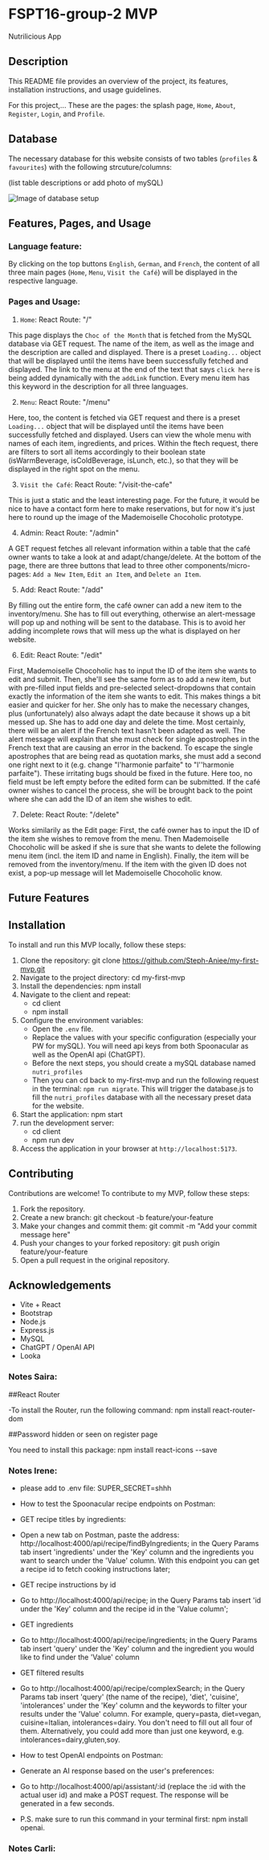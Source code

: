 # FSPT16-group-2 MVP

Nutrilicious App

## Description

This README file provides an overview of the project, its features, installation instructions, and usage guidelines.

For this project,... These are the pages: the splash page, `Home`, `About`, `Register`, `Login`, and `Profile`.

## Database

The necessary database for this website consists of two tables (`profiles` & `favourites`) with the following strcuture/columns:

(list table descriptions or add photo of mySQL)

![Image of database setup](./client/src/assets/DB_table_setup.png)

## Features, Pages, and Usage

### Language feature:

By clicking on the top buttons `English`, `German`, and `French`, the content of all three main pages (`Home`, `Menu`, `Visit the Café`) will be displayed in the respective language.

### Pages and Usage:

1. `Home`:
   React Route: "/"

This page displays the `Choc of the Month` that is fetched from the MySQL database via GET request. The name of the item, as well as the image and the description are called and displayed. There is a preset `Loading...` object that will be displayed until the items have been successfully fetched and displayed.
The link to the menu at the end of the text that says `click here` is being added dynamically with the `addLink` function. Every menu item has this keyword in the description for all three languages.

2. `Menu`:
   React Route: "/menu"

Here, too, the content is fetched via GET request and there is a preset `Loading...` object that will be displayed until the items have been successfully fetched and displayed.
Users can view the whole menu with names of each item, ingredients, and prices.
Within the ftech request, there are filters to sort all items accordingly to their boolean state (isWarmBeverage, isColdBeverage, isLunch, etc.), so that they will be displayed in the right spot on the menu.

3. `Visit the Café`:
   React Route: "/visit-the-cafe"

This is just a static and the least interesting page. For the future, it would be nice to have a contact form here to make reservations, but for now it's just here to round up the image of the Mademoiselle Chocoholic prototype.

4. Admin:
   React Route: "/admin"

A GET request fetches all relevant information within a table that the café owner wants to take a look at and adapt/change/delete.
At the bottom of the page, there are three buttons that lead to three other components/micro-pages: `Add a New Item`, `Edit an Item`, and `Delete an Item`.

5. Add:
   React Route: "/add"

By filling out the entire form, the café owner can add a new item to the inventory/menu. She has to fill out everything, otherwise an alert-message will pop up and nothing will be sent to the database. This is to avoid her adding incomplete rows that will mess up the what is displayed on her website.

6. Edit:
   React Route: "/edit"

First, Mademoiselle Chocoholic has to input the ID of the item she wants to edit and submit. Then, she'll see the same form as to add a new item, but with pre-filled input fields and pre-selected select-dropdowns that contain exactly the information of the item she wants to edit. This makes things a bit easier and quicker for her. She only has to make the necessary changes, plus (unfortunately) also always adapt the date because it shows up a bit messed up. She has to add one day and delete the time. Most certainly, there will be an alert if the French text hasn't been adapted as well. The alert message will explain that she must check for single apostrophes in the French text that are causing an error in the backend. To escape the single apostrophes that are being read as quotation marks, she must add a second one right next to it (e.g. change "l'harmonie parfaite" to "l''harmonie parfaite"). These irritating bugs should be fixed in the future. Here too, no field must be left empty before the edited form can be submitted. If the café owner wishes to cancel the process, she will be brought back to the point where she can add the ID of an item she wishes to edit.

7. Delete:
   React Route: "/delete"

Works similarily as the Edit page: First, the café owner has to input the ID of the item she wishes to remove from the menu. Then Mademoiselle Chocoholic will be asked if she is sure that she wants to delete the following menu item (incl. the item ID and name in English). Finally, the item will be removed from the inventory/menu. If the item with the given ID does not exist, a pop-up message will let Mademoiselle Chocoholic know.

## Future Features

## Installation

To install and run this MVP locally, follow these steps:

1. Clone the repository:
   git clone https://github.com/Steph-Aniee/my-first-mvp.git
2. Navigate to the project directory:
   cd my-first-mvp
3. Install the dependencies:
   npm install
4. Navigate to the client and repeat:
   - cd client
   - npm install
5. Configure the environment variables:
   - Open the `.env` file.
   - Replace the values with your specific configuration (especially your PW for mySQL). You will need api keys from both Spoonacular as well as the OpenAI api (ChatGPT).
   - Before the next steps, you should create a mySQL database named `nutri_profiles`
   - Then you can cd back to my-first-mvp and run the following request in the terminal: `npm run migrate`. This will trigger the database.js to fill the `nutri_profiles` database with all the necessary preset data for the website.
6. Start the application:
   npm start
7. run the development server:
   - cd client
   - npm run dev
8. Access the application in your browser at `http://localhost:5173`.

## Contributing

Contributions are welcome! To contribute to my MVP, follow these steps:

1. Fork the repository.
2. Create a new branch:
   git checkout -b feature/your-feature
3. Make your changes and commit them:
   git commit -m "Add your commit message here"
4. Push your changes to your forked repository:
   git push origin feature/your-feature
5. Open a pull request in the original repository.

## Acknowledgements

- Vite + React
- Bootstrap
- Node.js
- Express.js
- MySQL
- ChatGPT / OpenAI API
- Looka

### Notes Saira:

##React Router

-To install the Router, run the following command: npm install react-router-dom

##Password hidden or seen on register page

You need to install this package: npm install react-icons --save

### Notes Irene:

- please add to .env file: SUPER_SECRET=shhh

- How to test the Spoonacular recipe endpoints on Postman:
- GET recipe titles by ingredients:
- Open a new tab on Postman, paste the address: http://localhost:4000/api/recipe/findByIngredients; in the Query Params tab insert 'ingredients' under the 'Key' column and the ingredients you want to search under the 'Value' column. With this endpoint you can get a recipe id to fetch cooking instructions later;

- GET recipe instructions by id
- Go to http://localhost:4000/api/recipe; in the Query Params tab insert 'id under the 'Key' column and the recipe id in the 'Value column';

- GET ingredients
- Go to http://localhost:4000/api/recipe/ingredients; in the Query Params tab insert 'query' under the 'Key' column and the ingredient you would like to find under the 'Value' column

- GET filtered results
- Go to http://localhost:4000/api/recipe/complexSearch; in the Query Params tab insert 'query' (the name of the recipe), 'diet', 'cuisine', 'intolerances' under the 'Key' column and the keywords to filter your results under the 'Value' column. For example, query=pasta, diet=vegan, cuisine=Italian, intolerances=dairy. You don't need to fill out all four of them. Alternatively, you could add more than just one keyword, e.g. intolerances=dairy,gluten,soy.

- How to test OpenAI endpoints on Postman:
- Generate an AI response based on the user's preferences:
- Go to http://localhost:4000/api/assistant/:id (replace the :id with the actual user id) and make a POST request. The response will be generated in a few seconds.
- P.S. make sure to run this command in your terminal first: npm install openai.

### Notes Carli:
